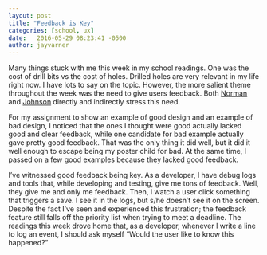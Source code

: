 ```yaml
---
layout: post
title: "Feedback is Key"
categories: [school, ux]
date:   2016-05-29 08:23:41 -0500
author: jayvarner
---
```

Many things stuck with me this week in my school readings. One was the cost of drill bits vs the cost of holes. Drilled holes are very relevant in my life right now. I have lots to say on the topic. However, the more salient theme throughout the week was the need to give users feedback. Both [Norman](https://en.wikipedia.org/wiki/The_Design_of_Everyday_Things) and [Johnson](https://archive.org/details/DesigningWithTheMindInMind) directly and indirectly stress this need.

For my assignment to show an example of good design and an example of bad design, I noticed that the ones I thought were good actually lacked good and clear feedback, while one candidate for bad example actually gave pretty good feedback. That was the only thing it did well, but it did it well enough to escape being my poster child for bad. At the same time, I passed on a few good examples because they lacked good feedback.

I’ve witnessed good feedback being key. As a developer, I have debug logs and tools that, while developing and testing, give me tons of feedback. Well, they give me and only me feedback. Then, I watch a user click something that triggers a save. I see it in the logs, but s/he doesn’t see it on the screen. Despite the fact I’ve seen and experienced this frustration; the feedback feature still falls off the priority list when trying to meet a deadline. The readings this week drove home that, as a developer, whenever I write a line to log an event, I should ask myself “Would the user like to know this happened?”
